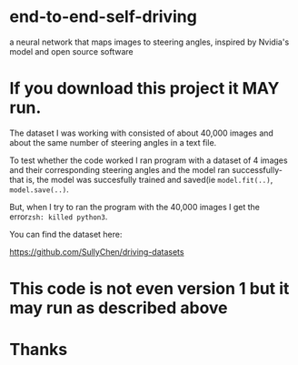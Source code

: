 # end-to-end-self-driving

a neural network that maps images to steering angles, inspired by Nvidia's model and open source software

# If you download this project it MAY run.

The dataset I was working with consisted of about 40,000 images and about the same number of steering angles in a text file.

To test whether the code worked I ran program with a dataset of 4 images and their corresponding steering angles and the model ran successfully-that is, the model was succesfully
trained and saved(ie `model.fit(..)`, `model.save(..)`.

But, when I try to ran the program with the 40,000 images I get the error`zsh: killed python3`.

You can find the dataset here:

https://github.com/SullyChen/driving-datasets

# This code is not even version 1 but it may run as described above

# Thanks
